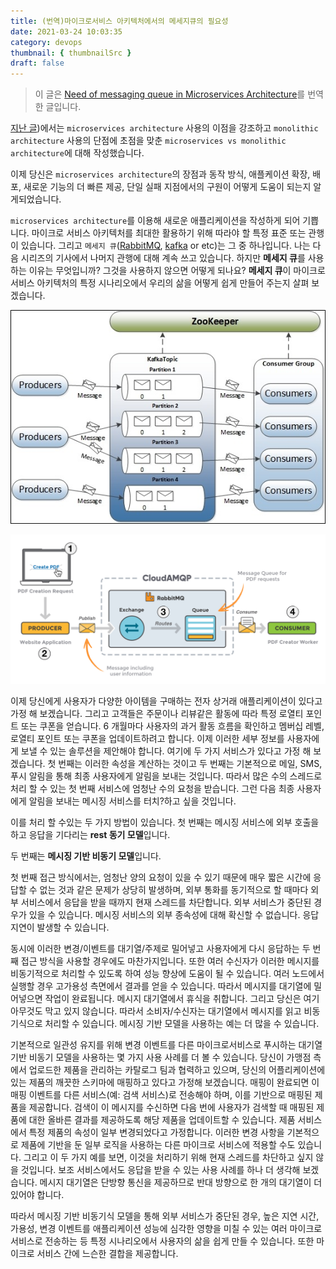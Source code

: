 ```yaml
---
title: (번역)마이크로서비스 아키텍처에서의 메세지큐의 필요성
date: 2021-03-24 10:03:35
category: devops
thumbnail: { thumbnailSrc }
draft: false
---
```


> 이 글은 [Need of messaging queue in Microservices Architecture](https://medium.com/startlovingyourself/need-of-messaging-queues-in-microservices-architecture-91de0db89120)를 번역한 글입니다.

[지난 글](https://medium.com/startlovingyourself/microservices-vs-monolithic-architecture-c8df91f16bb4))에서는 `microservices architecture` 사용의 이점을 강조하고 `monolithic architecture` 사용의 단점에 초점을 맞춘 `microservices vs monolithic architecture`에 대해 작성했습니다.

이제 당신은 `microservices architecture`의 장점과 동작 방식, 애플케이션 확장, 배포, 새로운 기능의 더 빠른 제공, 단일 실패 지점에서의 구원이 어떻게 도움이 되는지 알게되었습니다.

`microservices architecture`를 이용해 새로운 애플리케이션을 작성하게 되어 기쁩니다. 마이크로 서비스 아키텍처를 최대한 활용하기 위해 따라야 할 특정 표준 또는 관행이 있습니다. 그리고 `메세지 큐`([RabbitMQ](https://www.rabbitmq.com/), [kafka](https://kafka.apache.org/) or etc)는 그 중 하나입니다. 나는 다음 시리즈의 기사에서 나머지 관행에 대해 계속 쓰고 있습니다. 하지만 **메세지 큐**를 사용하는 이유는 무엇입니까? 그것을 사용하지 않으면 어떻게 되나요? **메세지 큐**이 마이크로 서비스 아키텍처의 특정 시나리오에서 우리의 삶을 어떻게 쉽게 만들어 주는지 살펴 보겠습니다.

![picture 1](images/2021-03-24/62344ec53a206f4fafb7901a26e466c641d60d981b2322f36c8c184c5fc03ea5.png)

![picture 2](images/2021-03-24/1707e8232500ac6744249b0e67d245c29ff213338e10b625b712fe28dc20c899.png)

이제 당신에게 사용자가 다양한 아이템을 구매하는 전자 상거래 애플리케이션이 있다고 가정 해 보겠습니다.
그리고 고객들은 주문이나 리뷰같은 활동에 따라 특정 로열티 포인트 또는 쿠폰을 얻습니다.
6 개월마다 사용자의 과거 활동 흐름을 확인하고 멤버십 레벨, 로열티 포인트 또는 쿠폰을 업데이트하려고 합니다.
이제 이러한 세부 정보를 사용자에게 보낼 수 있는 솔루션을 제안해야 합니다.
여기에 두 가지 서비스가 있다고 가정 해 보겠습니다. 첫 번째는 이러한 속성을 계산하는 것이고 두 번째는 기본적으로 메일, SMS, 푸시 알림을 통해 최종 사용자에게 알림을 보내는 것입니다.
따라서 많은 수의 스레드로 처리 할 수 있는 첫 번째 서비스에 엄청난 수의 요청을 받습니다.
그런 다음 최종 사용자에게 알림을 보내는 메시징 서비스를 터치?하고 싶을 것입니다.

<!--  -->

이를 처리 할 수있는 두 가지 방법이 있습니다. 첫 번째는 메시징 서비스에 외부 호출을 하고 응답을 기다리는 **rest 동기 모델**입니다.

두 번째는 **메시징 기반 비동기 모델**입니다.

<!--  -->

첫 번째 접근 방식에서는, 엄청난 양의 요청이 있을 수 있기 때문에 매우 짧은 시간에 응답할 수 없는 것과 같은 문제가 상당히 발생하며, 외부 통화를 동기적으로 할 때마다 외부 서비스에서 응답을 받을 때까지 현재 스레드를 차단합니다.
외부 서비스가 중단된 경우가 있을 수 있습니다.
메시징 서비스의 외부 종속성에 대해 확신할 수 없습니다.
응답 지연이 발생할 수 있습니다.

동시에 이러한 변경/이벤트를 대기열/주제로 밀어넣고 사용자에게 다시 응답하는 두 번째 접근 방식을 사용할 경우에도 마찬가지입니다.
또한 여러 수신자가 이러한 메시지를 비동기적으로 처리할 수 있도록 하여 성능 향상에 도움이 될 수 있습니다.
여러 노드에서 실행할 경우 고가용성 측면에서 결과를 얻을 수 있습니다.
따라서 메시지를 대기열에 밀어넣으면 작업이 완료됩니다.
메시지 대기열에서 휴식을 취합니다.
그리고 당신은 여기 아무것도 막고 있지 않습니다.
따라서 소비자/수신자는 대기열에서 메시지를 읽고 비동기식으로 처리할 수 있습니다.
메시징 기반 모델을 사용하는 예는 더 많을 수 있습니다.

<!--  -->

기본적으로 일관성 유지를 위해 변경 이벤트를 다른 마이크로서비스로 푸시하는 대기열 기반 비동기 모델을 사용하는 몇 가지 사용 사례를 더 볼 수 있습니다.
당신이 가맹점 측에서 업로드한 제품을 관리하는 카탈로그 팀과 협력하고 있으며, 당신의 어플리케이션에 있는 제품의 깨끗한 스키마에 매핑하고 있다고 가정해 보겠습니다.
매핑이 완료되면 이 매핑 이벤트를 다른 서비스(예: 검색 서비스)로 전송해야 하며, 이를 기반으로 매핑된 제품을 제공합니다.
검색이 이 메시지를 수신하면 다음 번에 사용자가 검색할 때 매핑된 제품에 대한 올바른 결과를 제공하도록 해당 제품을 업데이트할 수 있습니다.
제품 서비스에서 특정 제품의 속성이 일부 변경되었다고 가정합니다.
이러한 변경 사항을 기본적으로 제품에 기반을 둔 일부 로직을 사용하는 다른 마이크로 서비스에 적용할 수도 있습니다.
그리고 이 두 가지 예를 보면, 이것을 처리하기 위해 현재 스레드를 차단하고 싶지 않을 것입니다.
보조 서비스에서도 응답을 받을 수 있는 사용 사례를 하나 더 생각해 보겠습니다.
메시지 대기열은 단방향 통신을 제공하므로 반대 방향으로 한 개의 대기열이 더 있어야 합니다.

<!--  -->

따라서 메시징 기반 비동기식 모델을 통해 외부 서비스가 중단된 경우, 높은 지연 시간, 가용성, 변경 이벤트를 애플리케이션 성능에 심각한 영향을 미칠 수 있는 여러 마이크로서비스로 전송하는 등 특정 시나리오에서 사용자의 삶을 쉽게 만들 수 있습니다.
또한 마이크로 서비스 간에 느슨한 결합을 제공합니다.
